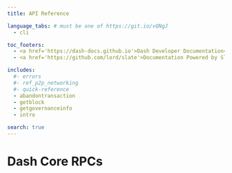 ```yaml
---
title: API Reference

language_tabs: # must be one of https://git.io/vQNgJ
  - cli

toc_footers:
  - <a href='https://dash-docs.github.io'>Dash Developer Documentation</a>
  - <a href='https://github.com/lord/slate'>Documentation Powered by Slate</a>

includes:
  #- errors
  #- ref_p2p_networking
  #- quick-reference
  - abandontransaction
  - getblock
  - getgovernanceinfo
  - intro

search: true
---
```


# Dash Core RPCs

